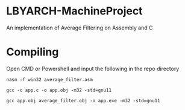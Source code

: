 # LBYARCH-MachineProject
An implementation of Average Filtering on Assembly and C

# Compiling
Open CMD or Powershell and input the following in the repo directory

`nasm -f win32 average_filter.asm`

`gcc -c app.c -o app.obj -m32 -std=gnu11`

`gcc app.obj average_filter.obj -o app.exe -m32 -std=gnu11`
